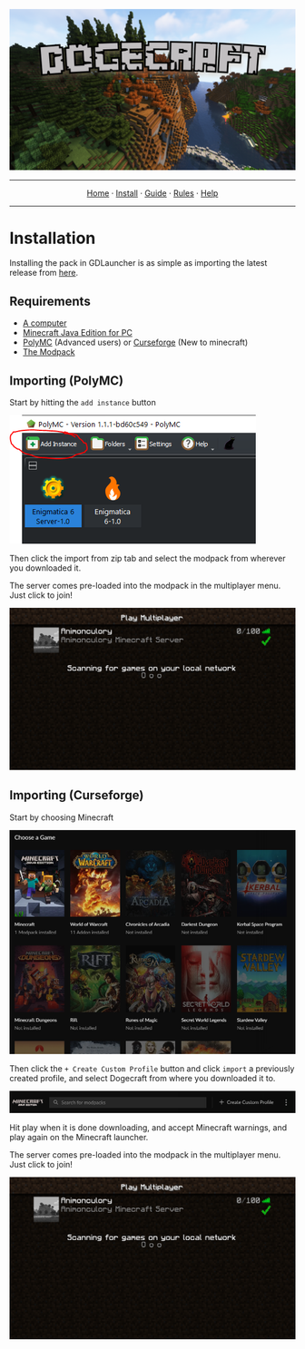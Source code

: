 ![Dogecraft-banner](https://raw.githubusercontent.com/The-Animonculory/DogeCraft/main/images/logo.png)

---

<p align="center">
  <a href="README.md">Home</a> ·
  <a href="INSTALL.md">Install</a> ·
  <a href="GUIDE.md">Guide</a> ·
  <a href="RULES.md">Rules</a> ·
  <a href="HELP.md">Help</a>
</p>

---

# Installation
Installing the pack in GDLauncher is as simple as importing the latest release from [here](https://github.com/The-Animonculory/DogeCraft/releases).

## Requirements
* [A computer](https://i.ytimg.com/vi/VmlDR3TAjWk/maxresdefault.jpg)
* [Minecraft Java Edition for PC](https://www.minecraft.net/en-us/store/minecraft-java-edition)
* [PolyMC](https://polymc.org/) (Advanced users) or [Curseforge](https://download.curseforge.com/) (New to minecraft)
* [The Modpack](https://github.com/The-Animonculory/DogeCraft/releases)

## Importing (PolyMC)

Start by hitting the `add instance` button

![Add](https://raw.githubusercontent.com/The-Animonculory/DogeCraft/main/images/addinstance.PNG)

Then click the import from zip tab and select the modpack from wherever you downloaded it.

The server comes pre-loaded into the modpack in the multiplayer menu. Just click to join!

![Add 3](https://raw.githubusercontent.com/The-Animonculory/DogeCraft/main/images/install3.png)

## Importing (Curseforge)

Start by choosing Minecraft

![Minecraft](https://raw.githubusercontent.com/The-Animonculory/DogeCraft/main/images/curse1.PNG)

Then click the `+ Create Custom Profile` button and click `import` a previously created profile, and select Dogecraft from where you downloaded it to.

![customprofile](https://raw.githubusercontent.com/The-Animonculory/DogeCraft/main/images/curse2.PNG)

Hit play when it is done downloading, and accept Minecraft warnings, and play again on the Minecraft launcher.

The server comes pre-loaded into the modpack in the multiplayer menu. Just click to join!

![Add 3](https://raw.githubusercontent.com/The-Animonculory/DogeCraft/main/images/install3.png)
